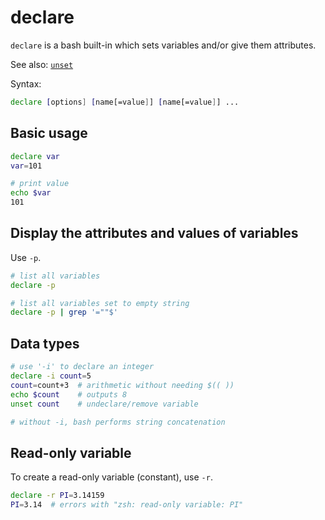 # declare

`declare` is a bash built-in which sets variables and/or give them attributes.

See also: [`unset`](unset.md)

Syntax:
```bash
declare [options] [name[=value]] [name[=value]] ...
```

## Basic usage
```bash
declare var
var=101

# print value
echo $var
101
```

## Display the attributes and values of variables
Use `-p`.

```bash
# list all variables
declare -p

# list all variables set to empty string
declare -p | grep '=""$'
```

## Data types

```bash
# use '-i' to declare an integer
declare -i count=5
count=count+3  # arithmetic without needing $(( ))
echo $count    # outputs 8
unset count    # undeclare/remove variable

# without -i, bash performs string concatenation
```

## Read-only variable
To create a read-only variable (constant), use `-r`.

```bash
declare -r PI=3.14159
PI=3.14  # errors with "zsh: read-only variable: PI"
```
